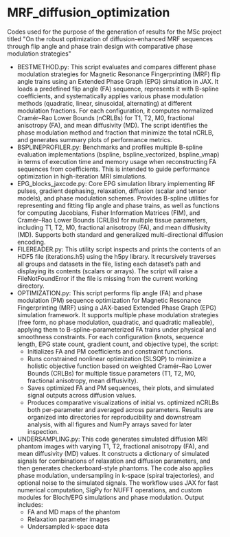 # MRF_diffusion_optimization
Codes used for the purpose of the generation of results for the MSc project titled "On the robust optimization of diffusion-enhanced MRF sequences through flip angle and phase train design with comparative phase modulation strategies"

- BESTMETHOD.py: This script evaluates and compares different phase modulation strategies for Magnetic Resonance Fingerprinting (MRF) flip angle trains using an Extended Phase Graph (EPG) simulation in JAX. It loads a predefined flip angle (FA) sequence, represents it with B-spline coefficients, and systematically applies various phase modulation methods (quadratic, linear, sinusoidal, alternating) at different modulation fractions. For each configuration, it computes normalized Cramér–Rao Lower Bounds (nCRLBs) for T1, T2, M0, fractional anisotropy (FA), and mean diffusivity (MD). The script identifies the phase modulation method and fraction that minimize the total nCRLB, and generates summary plots of performance metrics.
- BSPLINEPROFILER.py: Benchmarks and profiles multiple B-spline evaluation implementations (bspline, bspline_vectorized, bspline_vmap) in terms of execution time and memory usage when reconstructing FA sequences from coefficients. This is intended to guide performance optimization in high-iteration MRI simulations.
- EPG_blocks_jaxcode.py: Core EPG simulation library implementing RF pulses, gradient dephasing, relaxation, diffusion (scalar and tensor models), and phase modulation schemes. Provides B-spline utilities for representing and fitting flip angle and phase trains, as well as functions for computing Jacobians, Fisher Information Matrices (FIM), and Cramér–Rao Lower Bounds (CRLBs) for multiple tissue parameters, including T1, T2, M0, fractional anisotropy (FA), and mean diffusivity (MD). Supports both standard and generalized multi-directional diffusion encoding.
- FILEREADER.py: This utility script inspects and prints the contents of an HDF5 file (iterations.h5) using the h5py library. It recursively traverses all groups and datasets in the file, listing each dataset’s path and displaying its contents (scalars or arrays). The script will raise a FileNotFoundError if the file is missing from the current working directory.
- OPTIMIZATION.py: This script performs flip angle (FA) and phase modulation (PM) sequence optimization for Magnetic Resonance Fingerprinting (MRF) using a JAX-based Extended Phase Graph (EPG) simulation framework. It supports multiple phase modulation strategies (free form, no phase modulation, quadratic, and quadratic malleable), applying them to B-spline–parameterized FA trains under physical and smoothness constraints. For each configuration (knots, sequence length, EPG state count, gradient count, and objective type), the script:
  - Initializes FA and PM coefficients and constraint functions.
  - Runs constrained nonlinear optimization (SLSQP) to minimize a holistic objective function based on weighted Cramér–Rao Lower Bounds (CRLBs) for multiple tissue parameters (T1, T2, M0, fractional anisotropy, mean diffusivity).
  - Saves optimized FA and PM sequences, their plots, and simulated signal outputs across diffusion values.
  - Produces comparative visualizations of initial vs. optimized nCRLBs both per-parameter and averaged across parameters.
Results are organized into directories for reproducibility and downstream analysis, with all figures and NumPy arrays saved for later inspection.
- UNDERSAMPLING.py: This code generates simulated diffusion MRI phantom images with varying T1, T2, fractional anisotropy (FA), and mean diffusivity (MD) values. It constructs a dictionary of simulated signals for combinations of relaxation and diffusion parameters, and then generates checkerboard-style phantoms. The code also applies phase modulation, undersampling in k-space (spiral trajectories), and optional noise to the simulated signals. The workflow uses JAX for fast numerical computation, SigPy for NUFFT operations, and custom modules for Bloch/EPG simulations and phase modulation.
Output includes:
  - FA and MD maps of the phantom
  - Relaxation parameter images
  - Undersampled k-space data

